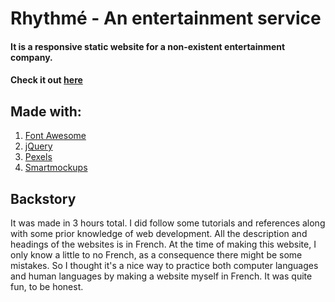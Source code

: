 # Rhythmé - An entertainment service

#### It is a responsive static website for a non-existent entertainment company.
#### Check it out [here](https://itsbaldeep.github.io/media-service-website/)

## Made with:

1. [Font Awesome](https://fontawesome.com/)
2. [jQuery](https://jquery.com/)
3. [Pexels](https://www.pexels.com/)
4. [Smartmockups](https://smartmockups.com/)

## Backstory

It was made in 3 hours total. I did follow some tutorials and references along with some prior knowledge of web development. All the description and headings of the websites is in French. At the time of making this website, I only know a little to no French, as a consequence there might be some mistakes. So I thought it's a nice way to practice both computer languages and human languages by making a website myself in French. It was quite fun, to be honest.


